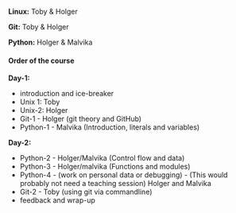 __Linux:__ Toby & Holger

__Git:__ Toby & Holger

__Python:__ Holger & Malvika

#### Order of the course
__Day-1:__

- introduction and ice-breaker
- Unix 1: Toby 
- Unix-2: Holger 
- Git-1 - Holger (git theory and GitHub)
- Python-1 - Malvika (Introduction, literals and variables)

__Day-2:__

- Python-2 - Holger/Malvika (Control flow and data)
- Python-3 -  Holger/malvika (Functions and modules)
- Python-4 - (work on personal data or debugging) - (This would probably not need a teaching session) Holger and Malvika 
- Git-2 - Toby (using git via commandline)
- feedback and wrap-up
